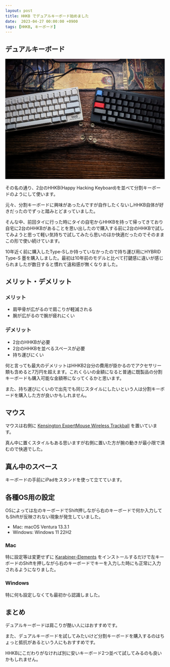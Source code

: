 ```yaml
---
layout: post
title: HHKB でデュアルキーボード始めました 
date:  2023-04-27 00:00:00 +0900
tags: [HHKB, キーボード]
---
```


## デュアルキーボード

![デュアルキーボード](/assets/posts/2023/PXL_20230313_152551365.jpg)

その名の通り、2台のHHKB(Happy Hacking Keyboard)を並べて分割キーボードのようにして使います。

元々、分割キーボードに興味があったんですが自作したくないしHHKB自体が好きだったのでずっと踏みとどまっていました。

そんな中、前回タイに行った時にタイの自宅からHHKBを持って帰ってきており自宅に2台のHHKBがあることを思い出したので購入する前に2台のHHKBで試してみようと思って軽い気持ちで試してみたら思いのほか快適だったのでそのままこの形で使い続けています。

10年近く前に購入したType-Sしか持っていなかったので持ち運び用にHYBRID Type-S 墨を購入しました。最初は10年前のモデルと比べて打鍵感に違いが感じられましたが数日すると慣れて違和感が無くなりました。

## メリット・デメリット
### メリット

- 肩甲骨が広がるので肩こりが軽減される
- 腕が広がるので腕が疲れにくい

### デメリット

- 2台のHHKBが必要
- 2台のHHKBを並べるスペースが必要
- 持ち運びにくい

何と言っても最大のデメリットはHHKB2台分の費用が掛かるのでアクセサリー類も含めると7万円を超えます。これくらいの金額になると普通に既製品の分割キーボードも購入可能な金額帯になってくるかと思います。

また、持ち運びにくいので出先でも同じスタイルにしたいという人は分割キーボードを購入した方が良いかもしれません。

## マウス

マウスは右側に [Kensington ExpertMouse Wireless Trackball](https://amzn.to/3NCxHqG) を置いています。

真ん中に置くスタイルもある思いますが右側に置いた方が腕の動きが最小限で済むので快適でした。

## 真ん中のスペース

キーボードの手前にiPadをスタンドを使って立てています。

## 各種OS用の設定

OSによっては左のキーボードでShift押しながら右のキーボードで何か入力してもShiftが反映されない現象が発生していました。

- Mac: macOS Ventura 13.3.1
- Windows: Windows 11 22H2
 
### Mac

特に設定等は変更せずに [Karabiner-Elements](https://karabiner-elements.pqrs.org/) をインストールするだけで左キーボードのShiftを押しながら右のキーボードでキーを入力した時にも正常に入力されるようになりました。

### Windows

特に何も設定しなくても最初から認識しました。

## まとめ

デュアルキーボードは肩こりが酷い人にはおすすめです。

また、デュアルキーボードを試してみたいけど分割キーボードを購入するのはちょっと抵抗があるという人にもおすすめです。

HHKBにこだわりがなければ別に安いキーボード2つ並べて試してみるのも良いかもしれません。
